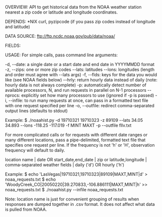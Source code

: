 OVERVIEW: API to get historical data from the NOAA weather station nearest a zip code or latitude and longitude coordinates. 

DEPENDS: *NIX curl, pyzipcode (if you pass zip codes instead of longitude and latitude)

DATA SOURCE: ftp://ftp.ncdc.noaa.gov/pub/data/noaa/

FIELDS: 

USAGE: For simple calls, pass command line arguments:

-d, --date: a single date or a start date and end date in YYYYMMDD format
-z, --zips: one or more zip codes
--lats: latitudes
--lons: longitudes (length and order must agree with --lats args)
-f, --flds: keys for the data you would like (see NOAA fields below)
--hrly: return hourly data instead of daily (note: hourly data is not always complete)
-p: automatically detect number of available processors, N, and run requests in parallel on N-1 processors
--nprocs: explicitly set how many processors to use (ignored if -p is passed)
-i, --infile: to run many requests at once, can pass in a formatted text file with one request specified per line 
-o, --outfile: redirect comma-separated output lines (defaults to stdout)

Example:
$ ./noaahist.py -d 19710321 19710323 -z 89109 --lats 34.05 34.893 --lons -118.25 -117.019 -f MINT MAXT -p --outfile fllv.txt

For more complicated calls or for requests with different date ranges or many different locations, pass a pipe-delimited, formatted text file that specifies one request per line.  If the frequency is not 'h' or 'H', observation frequency will default to daily.  

location name | date OR start_date,end_date | zip or latitude,longitude | comma-separated weather fields | daily ('d') OR hourly ('h')

Example:
$ echo 'LasVegas|19710321,19710323|89109|MAXT,MINT|d' > noaa_requests.txt
$ echo 'WoodyCreek_CO|20050220|39.270833,-106.886111|MAXT,MINT|h' >> noaa_requests.txt
$ ./noaahist.py --infile noaa_requests.txt

Note: location name is just for convenient grouping of results when responses are dumped together in .csv format.  It does not affect what data is pulled from NOAA.